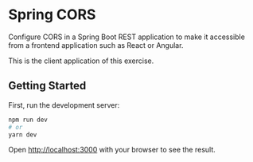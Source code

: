 # Spring CORS 

Configure CORS in a Spring Boot REST application to make it accessible from a frontend application such as React or Angular.

This is the client application of this exercise.

## Getting Started

First, run the development server:

```bash
npm run dev
# or
yarn dev
```

Open [http://localhost:3000](http://localhost:3000) with your browser to see the result.